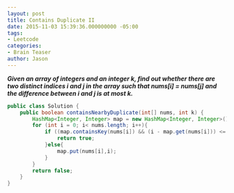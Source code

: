 ```yaml
---
layout: post
title: Contains Duplicate II
date: 2015-11-03 15:39:36.000000000 -05:00
tags:
- Leetcode
categories:
- Brain Teaser
author: Jason
---
```

<p><strong><em>Given an array of integers and an integer k, find out whether there are two distinct indices i and j in the array such that nums[i] = nums[j] and the difference between i and j is at most k.</em></strong></p>


``` java
public class Solution {
    public boolean containsNearbyDuplicate(int[] nums, int k) {
        HashMap<Integer, Integer> map = new HashMap<Integer, Integer>();
        for (int i = 0; i< nums.length; i++){
            if ((map.containsKey(nums[i]) && (i - map.get(nums[i])) <= k)) {
                return true;
            }else{
                map.put(nums[i],i);
            }
        }
        return false;
    }
}
```
